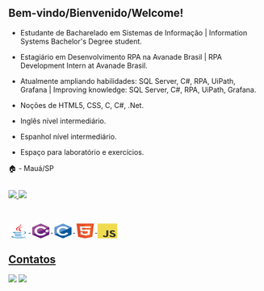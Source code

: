 ## Bem-vindo/Bienvenido/Welcome!

- Estudante de Bacharelado em Sistemas de Informação | Information Systems Bachelor's Degree student.

- Estagiário em Desenvolvimento RPA na Avanade Brasil | RPA Development Intern at Avanade Brasil.

- Atualmente ampliando habilidades: SQL Server, C#, RPA, UiPath, Grafana | Improving knowledge: SQL Server, C#, RPA, UiPath, Grafana.

- Noções de HTML5, CSS, C, C#, .Net.

- Inglês nível intermediário.

- Espanhol nível intermediário. 

- Espaço para laboratório e exercícios. 

🏠 - Mauá/SP

##

 <div>
  <a href="https://github.com/heldersp">
  <img height="180em" src="https://github-readme-stats.vercel.app/api?username=heldersp&show_icons=true&theme=midnight-purple&include_all_commits=true&count_private=true"/>
  <img height="180em" src="https://github-readme-stats.vercel.app/api/top-langs/?username=heldersp&layout=compact&langs_count=7&theme=midnight-purple"/>
</div>

 ##
  
<div style="display: inline_block"><br>
  <img align="center" alt="Rafa-Java" height="30" width="40" src="https://raw.githubusercontent.com/devicons/devicon/master/icons/java/java-original.svg">
 
  <img align="center" alt="Rafa-Csharp" height="30" width="40" src="https://raw.githubusercontent.com/devicons/devicon/master/icons/csharp/csharp-original.svg">
 
  <img align="center" alt="Rafa-c" height="30" width="40" src="https://raw.githubusercontent.com/devicons/devicon/master/icons/c/c-original.svg">
 
  <img align="center" alt="Rafa-html5" height="30" width="40" src="https://raw.githubusercontent.com/devicons/devicon/master/icons/html5/html5-original.svg">
 
  <img align="center" alt="Rafa-javascript" height="30" width="40" src="https://raw.githubusercontent.com/devicons/devicon/master/icons/javascript/javascript-original.svg">
 
  
 </div>
  
  ## Contatos
  
  <div> 
  <a href = "mailto:heldergalbier@gmail.com"><img src="https://img.shields.io/badge/Gmail-D14836?style=for-the-badge&logo=gmail&logoColor=white" target="_blank"></a>
  <a href="https://www.linkedin.com/in/helder-da-silva-galbier-7493aa167/" target="_blank"><img src="https://img.shields.io/badge/LinkedIn-0077B5?style=for-the-badge&logo=linkedin&logoColor=white" target="_blank"></a> 
  </div>
